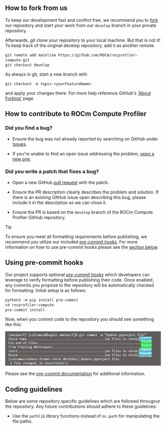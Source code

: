 ## How to fork from us

To keep our development fast and conflict free, we recommend you to [fork](https://github.com/ROCm/rocprofiler-compute/fork) our repository and start your work from our `develop` branch in your private repository.

Afterwards, git clone your repository to your local machine. But that is not it! To keep track of the original develop repository, add it as another remote.

```
git remote add mainline https://github.com/ROCm/rocprofiler-compute.git
git checkout develop
```

As always in git, start a new branch with

```
git checkout -b topic-<yourFeatureName>
```

and apply your changes there. For more help reference GitHub's ['About Forking'](https://docs.github.com/en/get-started/exploring-projects-on-github/contributing-to-a-project) page.

## How to contribute to ROCm Compute Profiler

### Did you find a bug?

- Ensure the bug was not already reported by searching on GitHub under [Issues](https://github.com/ROCm/rocprofiler-compute/issues).

- If you're unable to find an open issue addressing the problem, [open a new one](https://github.com/ROCm/rocprofiler-compute/issues/new).

### Did you write a patch that fixes a bug?

- Open a new GitHub [pull request](https://github.com/ROCm/rocprofiler-compute/compare) with the patch.

- Ensure the PR description clearly describes the problem and solution. If there is an existing GitHub issue open describing this bug, please include it in the description so we can close it.

- Ensure the PR is based on the `develop` branch of the ROCm Compute Profiler GitHub repository.

> [!TIP]
> To ensure you meet all formatting requirements before publishing, we recommend you utilize our included [*pre-commit hooks*](https://pre-commit.com/#introduction). For more information on how to use pre-commit hooks please see the [section below](#using-pre-commit-hooks).

## Using pre-commit hooks

Our project supports optional [*pre-commit hooks*](https://pre-commit.com/#introduction) which developers can leverage to verify formatting before publishing their code. Once enabled, any commits you propose to the repository will be automatically checked for formatting. Initial setup is as follows:

```console
python3 -m pip install pre-commit
cd rocprofiler-compute
pre-commit install
```

Now, when you commit code to the repository you should see something like this:

![A screen capture showing terminal output from a pre-commit hook](docs/data/contributing/pre-commit-hook.png)

Please see the [pre-commit documentation](https://pre-commit.com/#quick-start) for additional information.

## Coding guidelines

Below are some repository specific guidelines which are followed througout the repository.
Any future contributions should adhere to these guidelines:
* Use the `pathlib` library functions instead of `os.path` for manipulating the file paths.
